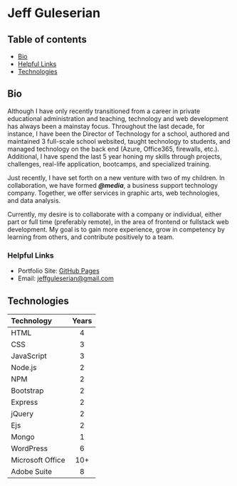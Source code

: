 # Jeff Guleserian

## Table of contents

- [Bio](#bio)
- [Helpful Links](#helpful-links)
- [Technologies](#technologies)

## Bio

Although I have only recently transitioned from a career in private educational administration and teaching, technology and web development has always been a mainstay focus. Throughout the last decade, for instance, I have been the Director of Technology for a school, authored and maintained 3 full-scale school websited, taught technology to students, and managed technology on the back end (Azure, Office365, firewalls, etc.). Additional, I have spend the last 5 year honing my skills through projects, challenges, real-life application, bootcamps, and specialized training.

Just recently, I have set forth on a new venture with two of my children. In collaboration, we have formed ***@media***, a business support technology company. Together, we offer services in graphic arts, web technologies, and data analysis.

Currently, my desire is to collaborate with a company or individual, either part or full time (preferably remote), in the area of frontend or fullstack web development. My goal is to gain more experience, grow in competency by learning from others, and contribute positively to a team.


### Helpful Links

- Portfolio Site: [GitHub Pages](https://jguleserian.github.io/jguleserian-portfolio/)
- Email: jeffguleserian@gmail.com

## Technologies

| Technology  | Years |
| :--- | :---: |
| HTML      | 4       |
| CSS   | 3        |
| JavaScript   | 3        |
| Node.js   | 2        |
| NPM   | 2        |
| Bootstrap   | 2        |
| Express   | 2        |
| jQuery   | 2        |
| Ejs   | 2        |
| Mongo   | 1        |
| WordPress   | 6        |
| Microsoft Office | 10+ |
| Adobe Suite | 8 |




